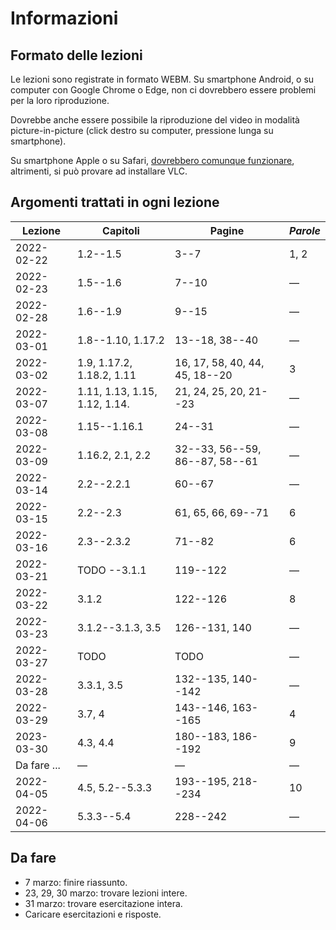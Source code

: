# Informazioni

## Formato delle lezioni

Le lezioni sono registrate in formato WEBM. Su smartphone Android, o su computer con Google Chrome o Edge, non ci dovrebbero essere problemi per la loro riproduzione.

Dovrebbe anche essere possibile la riproduzione del video in modalità picture-in-picture (click destro su computer, pressione lunga su smartphone).

Su smartphone Apple o su Safari, [dovrebbero comunque funzionare](https://caniuse.com/?search=webm), altrimenti, si può provare ad installare VLC.

## Argomenti trattati in ogni lezione

| Lezione | Capitoli | Pagine | *Parole* |
|---------|----------|--------|-------|
| 2022-02-22 | 1.2--1.5 | 3--7 | 1, 2 |
| 2022-02-23 | 1.5--1.6 | 7--10 | &mdash; |
| 2022-02-28 | 1.6--1.9 | 9--15 | &mdash; |
| 2022-03-01 | 1.8--1.10, 1.17.2 | 13--18, 38--40 | &mdash; |
| 2022-03-02 | 1.9, 1.17.2, 1.18.2, 1.11 | 16, 17, 58, 40, 44, 45, 18--20 | 3 |
| 2022-03-07 | 1.11, 1.13, 1.15, 1.12, 1.14. | 21, 24, 25, 20, 21--23 | &mdash; |
| 2022-03-08 | 1.15--1.16.1 | 24--31 | &mdash; |
| 2022-03-09 | 1.16.2, 2.1, 2.2 | 32--33, 56--59, 86--87, 58--61 | &mdash; |
| 2022-03-14 | 2.2--2.2.1 | 60--67 | &mdash; |
| 2022-03-15 | 2.2--2.3 | 61, 65, 66, 69--71 | 6 |
| 2022-03-16 | 2.3--2.3.2 | 71--82 | 6 |
| 2022-03-21 | TODO --3.1.1 | 119--122 | &mdash; |
| 2022-03-22 | 3.1.2 | 122--126 | 8 |
| 2022-03-23 | 3.1.2--3.1.3, 3.5 | 126--131, 140 | &mdash; |
| 2022-03-27 | TODO | TODO | &mdash; |
| 2022-03-28 | 3.3.1, 3.5 | 132--135, 140--142 | &mdash; |
| 2022-03-29 | 3.7, 4 | 143--146, 163--165 | 4 |
| 2023-03-30 | 4.3, 4.4 | 180--183, 186--192 | 9 |
| Da fare ... | &mdash; | &mdash; | &mdash; |
| 2022-04-05 | 4.5, 5.2--5.3.3 | 193--195, 218--234 | 10 |
| 2022-04-06 | 5.3.3--5.4 | 228--242 | &mdash; |

## Da fare

* 7 marzo: finire riassunto.
* 23, 29, 30 marzo: trovare lezioni intere.
* 31 marzo: trovare esercitazione intera.
* Caricare esercitazioni e risposte.

<!--
vim: spell:spelllang=it
-->
